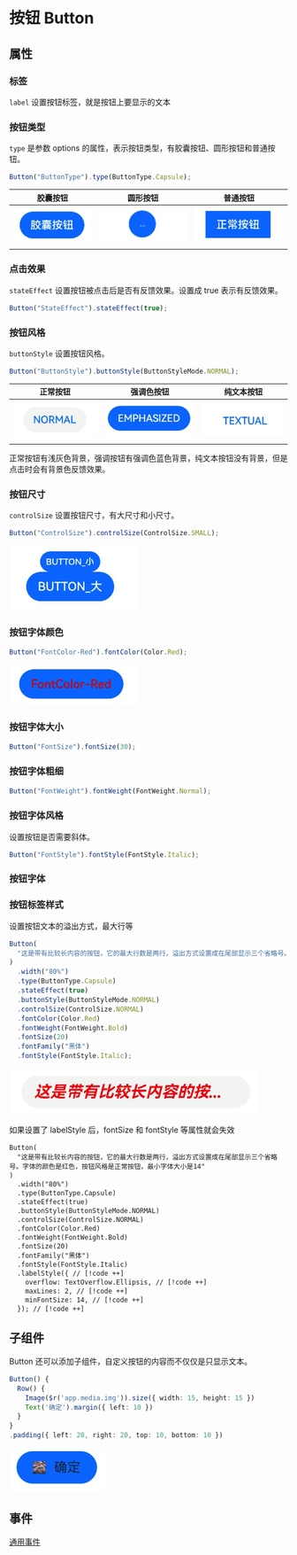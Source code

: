 # 按钮 Button

## 属性

### 标签

`label` 设置按钮标签，就是按钮上要显示的文本

### 按钮类型

`type` 是参数 options 的属性，表示按钮类型，有胶囊按钮、圆形按钮和普通按钮。

```ts
Button("ButtonType").type(ButtonType.Capsule);
```

| 胶囊按钮                                      | 圆形按钮                                     | 普通按钮                                     |
| --------------------------------------------- | -------------------------------------------- | -------------------------------------------- |
| ![alt text](../images/button_typecapsule.png) | ![alt text](../images/button_typecircle.png) | ![alt text](../images/button_typenormal.png) |

### 点击效果

`stateEffect` 设置按钮被点击后是否有反馈效果。设置成 true 表示有反馈效果。

```ts
Button("StateEffect").stateEffect(true);
```

### 按钮风格

`buttonStyle` 设置按钮风格。

```ts
Button("ButtonStyle").buttonStyle(ButtonStyleMode.NORMAL);
```

| 正常按钮                                      | 强调色按钮                                        | 纯文本按钮                                     |
| --------------------------------------------- | ------------------------------------------------- | ---------------------------------------------- |
| ![alt text](../images/button_stylenormal.png) | ![alt text](../images/button_styleemphasized.png) | ![alt text](../images/button_styletextual.png) |

正常按钮有浅灰色背景，强调按钮有强调色蓝色背景，纯文本按钮没有背景，但是点击时会有背景色反馈效果。

### 按钮尺寸

`controlSize` 设置按钮尺寸，有大尺寸和小尺寸。

```ts
Button("ControlSize").controlSize(ControlSize.SMALL);
```

![alt text](../images/button_stylecontrolsize.png)

### 按钮字体颜色

```ts
Button("FontColor-Red").fontColor(Color.Red);
```

![alt text](../images/button_fontcolor.png)

### 按钮字体大小

```ts
Button("FontSize").fontSize(30);
```

### 按钮字体粗细

```ts
Button("FontWeight").fontWeight(FontWeight.Normal);
```

### 按钮字体风格

设置按钮是否需要斜体。

```ts
Button("FontStyle").fontStyle(FontStyle.Italic);
```

### 按钮字体

### 按钮标签样式

设置按钮文本的溢出方式，最大行等

```ts
Button(
  "这是带有比较长内容的按钮，它的最大行数是两行，溢出方式设置成在尾部显示三个省略号。字体的颜色是红色，按钮风格是正常按钮，最小字体大小是14"
)
  .width("80%")
  .type(ButtonType.Capsule)
  .stateEffect(true)
  .buttonStyle(ButtonStyleMode.NORMAL)
  .controlSize(ControlSize.NORMAL)
  .fontColor(Color.Red)
  .fontWeight(FontWeight.Bold)
  .fontSize(20)
  .fontFamily("黑体")
  .fontStyle(FontStyle.Italic);
```

![alt text](../images/button_prop1.png)

如果设置了 labelStyle 后，fontSize 和 fontStyle 等属性就会失效

```
Button(
  "这是带有比较长内容的按钮，它的最大行数是两行，溢出方式设置成在尾部显示三个省略号。字体的颜色是红色，按钮风格是正常按钮，最小字体大小是14"
)
  .width("80%")
  .type(ButtonType.Capsule)
  .stateEffect(true)
  .buttonStyle(ButtonStyleMode.NORMAL)
  .controlSize(ControlSize.NORMAL)
  .fontColor(Color.Red)
  .fontWeight(FontWeight.Bold)
  .fontSize(20)
  .fontFamily("黑体")
  .fontStyle(FontStyle.Italic)
  .labelStyle({ // [!code ++]
    overflow: TextOverflow.Ellipsis, // [!code ++]
    maxLines: 2, // [!code ++]
    minFontSize: 14, // [!code ++]
  }); // [!code ++]
```

## 子组件

Button 还可以添加子组件，自定义按钮的内容而不仅仅是只显示文本。

```ts
Button() {
  Row() {
    Image($r('app.media.img')).size({ width: 15, height: 15 })
    Text('确定').margin({ left: 10 })
  }
}
.padding({ left: 20, right: 20, top: 10, bottom: 10 })
```

![alt text](../images/button_childcomponent.png)

## 事件

[通用事件](./通用事件.md)
